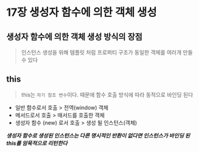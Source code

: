 # 17장 생성자 함수에 의한 객체 생성

## 생성자 함수에 의한 객체 생성 방식의 장점

> 인스턴스 생성을 위해 템플릿 처럼 프로퍼티 구조가 동일한 객체를 여러개 만들 수 있다

## this

> this는 `자기 참조 변수`이다. 때문에 함수 호출 방식에 따라 동적으로 바인딩 된다

- 일반 함수로서 호출 > 전역(window) 객체
- 메서드로서 호출 > 매서드를 호출한 객체
- 생성자 함수 (new) 로서 호출 > 생성 될 인스턴스(객체)

**_생성자 함수로 생성된 인스턴스는 다른 명시적인 반환이 없다면 인스턴스가 바인딩 된 this를 암묵적으로 리턴한다_**
